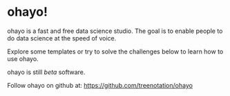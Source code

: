 # ohayo!

ohayo is a fast and free data science studio. The goal is to enable people to do data science at the speed of voice.

Explore some templates or try to solve the challenges below to learn how to use ohayo.

ohayo is still _beta_ software.

Follow ohayo on github at: https://github.com/treenotation/ohayo
